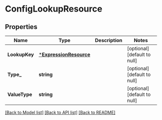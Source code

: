 # ConfigLookupResource

## Properties
Name | Type | Description | Notes
------------ | ------------- | ------------- | -------------
**LookupKey** | [***ExpressionResource**](ExpressionResource.md) |  | [optional] [default to null]
**Type_** | **string** |  | [optional] [default to null]
**ValueType** | **string** |  | [optional] [default to null]

[[Back to Model list]](../README.md#documentation-for-models) [[Back to API list]](../README.md#documentation-for-api-endpoints) [[Back to README]](../README.md)


